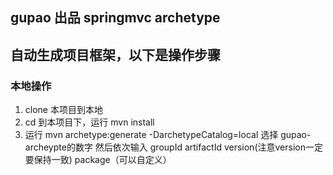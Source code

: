 ﻿## gupao 出品 springmvc archetype ##

## 自动生成项目框架，以下是操作步骤


### 本地操作

1. clone 本项目到本地
2. cd 到本项目下，运行 mvn install
3. 运行 mvn archetype:generate -DarchetypeCatalog=local 选择 gupao-archeypte的数字
   然后依次输入
   groupId
   artifactId
   version(注意version一定要保持一致)
   package（可以自定义）

